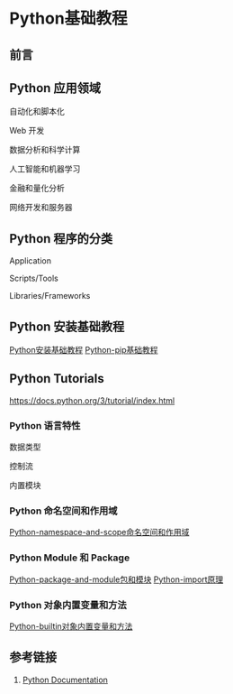 # Python基础教程

## 前言

## Python 应用领域

自动化和脚本化

Web 开发

数据分析和科学计算

人工智能和机器学习

金融和量化分析

网络开发和服务器

## Python 程序的分类

Application

Scripts/Tools

Libraries/Frameworks

## Python 安装基础教程

[Python安装基础教程](work/programming/Python/Python安装基础教程.md)
[Python-pip基础教程](work/programming/Python/CLI/Python-pip基础教程.md)

## Python Tutorials

https://docs.python.org/3/tutorial/index.html

### Python 语言特性

数据类型

控制流

内置模块

### Python 命名空间和作用域

[Python-namespace-and-scope命名空间和作用域](work/programming/Python/mechanism/Python-namespace-and-scope命名空间和作用域.md)

### Python Module 和 Package

[Python-package-and-module包和模块](work/programming/Python/mechanism/Python-package-and-module包和模块.md)
[Python-import原理](work/programming/Python/mechanism/Python-import原理.md)

### Python 对象内置变量和方法

[Python-builtin对象内置变量和方法](work/programming/Python/mechanism/Python-builtin对象内置变量和方法.md)

## 参考链接

1. [Python Documentation](https://docs.python.org/3/index.html)